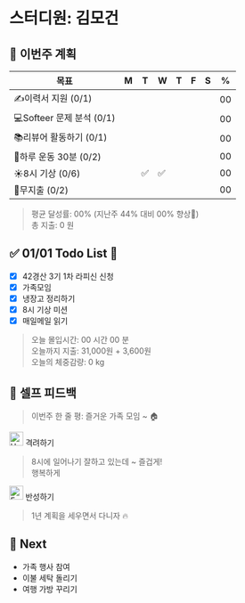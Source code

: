 # 스터디원: 김모건

## 🚀 이번주 계획

| 목표                      | M   | T   | W   | T   | F   | S   | %   |
| ------------------------- | --- | --- | --- | --- | --- | --- | --- |
| ✍️이력서 지원 (0/1)       |     |     |     |     |     |     | 00  |
| 💻Softeer 문제 분석 (0/1) |     |     |     |     |     |     | 00  |
| 📚리뷰어 활동하기 (0/1)   |     |     |     |     |     |     | 00  |
| 💪하루 운동 30분 (0/2)    |     |     |     |     |     |     | 00  |
| ☀️8시 기상 (0/6)          |     | ✅  | ✅  |     |     |     | 00  |
| 💸무지출 (0/2)            |     |     |     |     |     |     | 00  |

> 평균 달성률: 00% (지난주 44% 대비 00% 향상🎉) <br>
> 총 지출: 0 원 <br>

## ✅ 01/01 Todo List 🌅

- [x] 42경산 3기 1차 라피신 신청
- [x] 가족모임
- [x] 냉장고 정리하기
- [x] 8시 기상 미션
- [x] 매일메일 읽기

> 오늘 몰입시간: 00 시간 00 분<br>
> 오늘까지 지출: 31,000원 + 3,600원<br>
> 오늘의 체중감량: 0 kg

## 🎉 셀프 피드백

> 이번주 한 줄 평: 즐거운 가족 모임 ~ 🏠

<img src="https://raw.githubusercontent.com/Tarikul-Islam-Anik/Animated-Fluent-Emojis/master/Emojis/Smilies/Hugging%20Face.png" alt="Hugging Face" width="25" height="25"> 격려하기</img>

> 8시에 일어나기 잘하고 있는데 ~
> 즐겁게! <br>
> 행복하게 <br>

<img src="https://raw.githubusercontent.com/Tarikul-Islam-Anik/Animated-Fluent-Emojis/master/Emojis/Smilies/Face%20with%20Monocle.png" alt="Face with Monocle" width="25" height="25"> 반성하기</img>

> 1년 계획을 세우면서 다니자 🔥<br>

## 🌱 Next

- 가족 행사 참여
- 이불 세탁 돌리기
- 여행 가방 꾸리기
